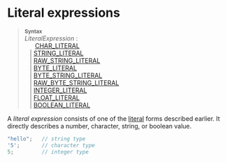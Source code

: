 # Literal expressions

> **<sup>Syntax</sup>**\
> _LiteralExpression_ :\
> &nbsp;&nbsp; &nbsp;&nbsp; [CHAR_LITERAL]\
> &nbsp;&nbsp; | [STRING_LITERAL]\
> &nbsp;&nbsp; | [RAW_STRING_LITERAL]\
> &nbsp;&nbsp; | [BYTE_LITERAL]\
> &nbsp;&nbsp; | [BYTE_STRING_LITERAL]\
> &nbsp;&nbsp; | [RAW_BYTE_STRING_LITERAL]\
> &nbsp;&nbsp; | [INTEGER_LITERAL]\
> &nbsp;&nbsp; | [FLOAT_LITERAL]\
> &nbsp;&nbsp; | [BOOLEAN_LITERAL]

A _literal expression_ consists of one of the [literal](../../tokens.md#literals)
forms described earlier. It directly describes a number, character, string,
or boolean value.

```rust
"hello";   // string type
'5';       // character type
5;         // integer type
```

[CHAR_LITERAL]: ../../tokens.md#character-literals
[STRING_LITERAL]: ../../tokens.md#string-literals
[RAW_STRING_LITERAL]: ../../tokens.md#raw-string-literals
[BYTE_LITERAL]: ../../tokens.md#byte-literals
[BYTE_STRING_LITERAL]: ../../tokens.md#byte-string-literals
[RAW_BYTE_STRING_LITERAL]: ../../tokens.md#raw-byte-string-literals
[INTEGER_LITERAL]: ../../tokens.md#integer-literals
[FLOAT_LITERAL]: ../../tokens.md#floating-point-literals
[BOOLEAN_LITERAL]: ../../tokens.md#boolean-literals

